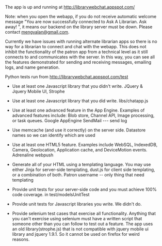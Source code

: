 The app is up and running at http://librarywebchat.appspot.com/

Note: when you open the webapp, if you do not receive automatic welcome message "You are now successfully connected to Ask A Librarian. Ask away!
", it means our backend on the library server must be down. Please contact mengyalan@gmail.com.

Currently we have issues with running alternate librarian apps so there is no way for a librarian to connect and chat with the webapp.
This does not inhibit the functionality of the patron app from a technical level as it still connects to and communicates with the server.
In this way, you can see all the features demonstrated for sending and receiving messages, emailing logs, and name generation.

Python tests run from http://librarywebchat.appspot.com/test



- Use at least one Javascript library that you didn't write.
JQuery & Jquery Mobile UI, Strophe

- Use at least one Javascript library that you did write.
libs/chatapp.js

- Use at least one advanced feature in the App Engine. Examples of advanced features include: Blob store, Channel API, Image processing, or task queues.
Google AppEngine SendMail --- send log

- Use memcache (and use it correctly) on the server side.
Datastore names so we can identify which are used

- Use at least one HTML5 feature. Examples include WebSQL, IndexedDB, Camera, Geolocation, Application cache, and DeviceMotion events.
Adrenaline webpush

- Generate all of your HTML using a templating language. You may use either Jinja for server-side templating, dust.js for client side templating, or a combination of both.
Patron username -- only thing that need templating

- Provide unit tests for your server-side code and you must achieve 100% code coverage.
in test/modelsUnitTest

- Provide unit tests for Javascript libraries you write.
We didn't do.

- Provide selenium test cases that exercise all functionality. Anything that you can't exercise using selenium must have a written script that someone other than you can follow to test out a feature.
The app uses an old library(strophe.js) that is not compatible with jquery mobile ui library and jquery 1.9.1. So it cannot be used on firefox for weird reasons.
